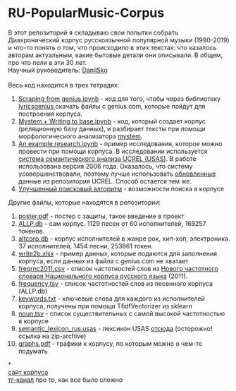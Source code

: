 # RU-PopularMusic-Corpus
В этот репозиторий я складываю свои попытки собрать Диахронический корпус русскоязычной популярной музыки (1990-2019) и что-то понять о том, что происходило в этих текстах: что казалось авторам актуальным, какие бытовые детали они описывали. В общем, про что пели в эти 30 лет. <br>
Научный руководитель: <a href='https://github.com/danilsko'>DanilSko</a><br><br>
Весь код находится в трех тетрадях: <br>
<ol>
<li><a href='https://github.com/mjolnika/RU-PopCultural-Corpus/blob/master/1.%20Scraping%20from%20genius.ipynb'>Scraping from genius.ipynb</a> - код для того, чтобы через библиотеку <a href='https://github.com/johnwmillr/LyricsGenius'> lyricsgenius </a> скачать файлы с genius.com, которые пойдут для построения корпуса.</li>
<li><a href='https://github.com/mjolnika/RU-PopCultural-Corpus/blob/master/2.%20Mystem%20%2B%20Writing%20to%20base.ipynb'>Mystem + Writing to base.ipynb</a> - код, который создает корпус (реляционную базу данных), и разбирает тексты при помощи морфологического анализатора <a href='https://yandex.ru/dev/mystem/'> mystem</a>.</li>
<li><a href='https://github.com/mjolnika/RU-PopCultural-Corpus/blob/master/3.%20An%20example%20research.ipynb'>An example research.ipynb</a> - пример исследования, которое можно провести при помощи корпуса. В исследовании используется <a href='http://ucrel.lancs.ac.uk/usas/'>система семантического анализа UCREL (USAS)</a>. В работе использована версия 2006 года. Оказалось, что систему усовершенствовали, поэтому лучше использовать <a href='https://github.com/UCREL/Multilingual-USAS/tree/master/Russian'>обновленные</a> данные из репозитория UCREL. Способ остается тем же.</li>
  <li><a href='https://github.com/mjolnika/RU-PopularMusic-Corpus/blob/master/4.%20%D0%A3%D0%BB%D1%83%D1%87%D1%88%D0%B5%D0%BD%D0%BD%D1%8B%D0%B9%20%D0%BF%D0%BE%D0%B8%D1%81%D0%BA%D0%BE%D0%B2%D1%8B%D0%B9%20%D0%B0%D0%BB%D0%B3%D0%BE%D1%80%D0%B8%D1%82%D0%BC.ipynb'>Улучшенный поисковый алгоритм</a> - возможности поиска в корпусе</li>
</ol>
Другие файлы, которые находятся в репозитории:<br>
<ol>
  <li><a href='https://github.com/mjolnika/RU-PopularMusic-Corpus/blob/master/poster.pdf'>poster.pdf</a> - постер с защиты, такое введение в проект</li>
  <li><a href='https://github.com/mjolnika/RU-PopCultural-Corpus/blob/master/ALLP.db'>ALLP.db</a> - сам корпус. 1129 песен от 60 исполнителей, 169257 токенов.</li>
  <li><a href='https://github.com/mjolnika/RU-PopCultural-Corpus/blob/master/altcorp.db'>altcorp.db</a> - корпус исполнителей в жанре рок, хип-хоп, электроника. 37 исполнителей, 1454 песни, 253861 токен.</li>
  <li><a href='https://github.com/mjolnika/RU-PopularMusic-Corpus/blob/master/write2b.xlsx'>write2b.xlsx</a> - пример данных, которые подаются для заполнения корпуса, если данных из файла с genius.com не хватает</li>
  <li><a href='https://github.com/mjolnika/RU-PopCultural-Corpus/blob/master/freqrnc2011.csv'>freqrnc2011.csv</a> - список частотностей слов из <a href='http://dict.ruslang.ru/freq.php'>Нового частотного словаря Национального корпуса русского языка</a> (2011).</li>
  <li><a href='https://github.com/mjolnika/RU-PopCultural-Corpus/blob/master/frequency.tsv'>frequency.tsv</a> - список частотностей слов из песенного корпуса (ALLP.db)</li>
  <li><a href='https://github.com/mjolnika/RU-PopCultural-Corpus/blob/master/keywords.txt'>keywords.txt</a> - ключевые слова для каждого из исполнителей корпуса, получены при помощи TfidfVectorizer из sklearn</li>
  <li><a href='https://github.com/mjolnika/RU-PopCultural-Corpus/blob/master/noun.tsv'>noun.tsv</a> - список существительных с самой высокой частотностью в корпусе</li>
  <li><a href ='https://github.com/mjolnika/RU-PopCultural-Corpus/blob/master/semantic_lexicon_rus.usas'>semantic_lexicon_rus.usas</a> - лексикон USAS <a href='http://ucrel.lancs.ac.uk/projects/assist/RSTDecember2006.zip'>отсюда</a> (осторожно! ссылка на zip-archive)</li>
  <li><a href='https://github.com/mjolnika/RU-PopularMusic-Corpus/blob/master/graphs.pdf'>graphs.pdf</a> - графики к корпусу, по которым можно о чем-то подумать</li>
  </ol>
  *<br>
  <a href = 'https://linghub.ru/rupop/'>сайт корпуса</a><br>
  <a href = 'http://t.me/rupopcorpus'>тг-канал</a> про то, как все было сложно
    
